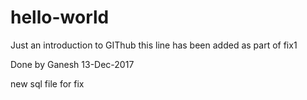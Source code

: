 # hello-world
Just an introduction to GIThub
this line has been added as part of fix1

Done by Ganesh 
13-Dec-2017

new sql file for fix
